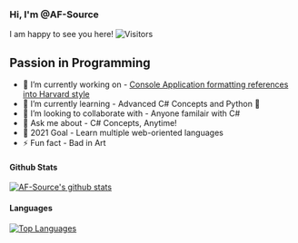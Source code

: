 ### Hi, I'm @AF-Source
I am happy to see you here!                         ![Visitors](https://visitor-badge.glitch.me/badge?page_id=${AF-Source})
## Passion in Programming
- 🔭 I’m currently working on - [Console Application formatting references into Harvard style](https://github.com/AF-Source/Hardvard-Referencing-Console-App)
- 🌱 I’m currently learning - Advanced C# Concepts and Python 🐍
- 👯 I’m looking to collaborate with - Anyone familair with C#
- 💬 Ask me about - C# Concepts, Anytime!
- 🥅 2021 Goal - Learn multiple web-oriented languages
- ⚡ Fun fact - Bad in Art

#### Github Stats
[![AF-Source's github stats](https://github-readme-stats.vercel.app/api?username=AF-Source&count_private=true&include_all_commits=true&theme=radical)](https://github.com/AF-Source/)
#### Languages 
[![Top Languages](https://github-readme-stats.vercel.app/api/top-langs/?username=AF-Source&layout=compact&theme=radical)](https://github.com/AF-Source/)
